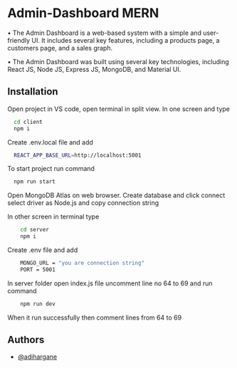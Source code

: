 
# Admin-Dashboard MERN

• The Admin Dashboard is a web-based system with a simple and user-friendly UI. It includes several key features, including a products page, a customers page, and a sales graph.

• The Admin Dashboard was built using several key technologies, including React JS, Node JS, Express JS, MongoDB, and Material UI.
## Installation


Open project in VS code, open terminal in split view. In one screen and type 

```bash
  cd client
  npm i
```

Create .env.local file and add 
```bash
  REACT_APP_BASE_URL=http://localhost:5001
```

To start project run command
```bash
  npm run start
```

Open MongoDB Atlas on web browser. Create database and click connect select driver as Node.js and copy connection string

In other screen in terminal type
```bash
    cd server
    npm i
```

Create .env file and add
```bash
    MONGO_URL = "you are connection string"
    PORT = 5001
```

In server folder open index.js file uncomment line no 64 to 69 and run command
```bash
    npm run dev
```

When it run successfully then comment lines from 64 to 69

## Authors

- [@adihargane](https://github.com/adihargane)


